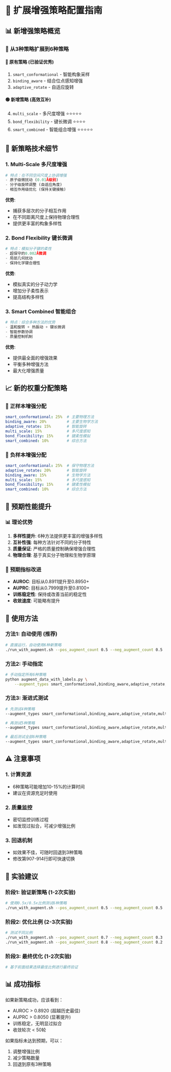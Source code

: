 # 🚀 扩展增强策略配置指南

## 📊 **新增强策略概览**

### 🎯 **从3种策略扩展到6种策略**

#### 🔵 **原有策略** (已验证优秀)
1. `smart_conformational` - 智能构象采样
2. `binding_aware` - 结合位点感知增强  
3. `adaptive_rotate` - 自适应旋转

#### 🟢 **新增策略** (高效互补)
4. `multi_scale` - 多尺度增强 ⭐⭐⭐⭐⭐
5. `bond_flexibility` - 键长微调 ⭐⭐⭐⭐
6. `smart_combined` - 智能组合增强 ⭐⭐⭐⭐⭐

## 🔧 **新策略技术细节**

### 1. **Multi-Scale 多尺度增强**
```python
# 特点：在不同空间尺度上协调增强
- 原子级微扰动 (0.01Å级别)
- 分子级旋转调整 (自适应角度)
- 相互作用级优化 (保持关键接触)
```

**优势**:
- 捕获多层次的分子相互作用
- 在不同距离尺度上保持物理合理性
- 提供更丰富的构象多样性

### 2. **Bond Flexibility 键长微调**
```python
# 特点：模拟分子键的柔性
- 超保守的0.002Å微调
- 局部几何扰动
- 保持化学键合理性
```

**优势**:
- 模拟真实的分子动力学
- 增加分子柔性表示
- 提高结构多样性

### 3. **Smart Combined 智能组合**
```python
# 特点：综合多种方法的优势
- 温和旋转 + 热振动 + 键长微调
- 智能参数协调
- 质量控制机制
```

**优势**:
- 提供最全面的增强效果
- 平衡多种增强方法
- 最大化增强质量

## 📈 **新的权重分配策略**

### 🎯 **正样本增强分配**
```yaml
smart_conformational: 25%  # 主要物理方法
binding_aware: 20%         # 主要生物学方法  
adaptive_rotate: 15%       # 智能旋转
multi_scale: 15%           # 多尺度感知
bond_flexibility: 15%      # 键柔性模拟
smart_combined: 10%        # 综合方法
```

### 🎯 **负样本增强分配**
```yaml
smart_conformational: 25%  # 保守物理方法
adaptive_rotate: 20%       # 智能旋转
binding_aware: 15%         # 生物学方法
multi_scale: 15%           # 多尺度感知
bond_flexibility: 15%      # 键柔性模拟
smart_combined: 10%        # 综合方法
```

## 🚀 **预期性能提升**

### 📊 **理论优势**
1. **多样性提升**: 6种方法提供更丰富的增强多样性
2. **互补性强**: 每种方法针对不同的分子特性
3. **质量保证**: 严格的质量控制确保增强合理性
4. **物理合理**: 基于真实分子物理和生物学原理

### 🎯 **预期指标改进**
- **AUROC**: 目标从0.8911提升至0.8950+
- **AUPRC**: 目标从0.7999提升至0.8100+
- **训练稳定性**: 保持或改善当前的稳定性
- **收敛速度**: 可能略有提升

## 🔄 **使用方法**

### 方法1: 自动使用 (推荐)
```bash
# 直接运行，自动使用6种新策略
./run_with_augment.sh --pos_augment_count 0.5 --neg_augment_count 0.5
```

### 方法2: 手动指定
```bash
# 手动指定所有6种策略
python augment_data_with_labels.py \
    --augment_types smart_conformational,binding_aware,adaptive_rotate,multi_scale,bond_flexibility,smart_combined
```

### 方法3: 渐进式测试
```bash
# 先测试4种策略
--augment_types smart_conformational,binding_aware,adaptive_rotate,multi_scale

# 再测试5种策略  
--augment_types smart_conformational,binding_aware,adaptive_rotate,multi_scale,bond_flexibility

# 最后测试全部6种策略
--augment_types smart_conformational,binding_aware,adaptive_rotate,multi_scale,bond_flexibility,smart_combined
```

## ⚠️ **注意事项**

### 1. **计算资源**
- 6种策略可能增加10-15%的计算时间
- 建议在资源充足时使用

### 2. **质量监控**
- 密切监控训练过程
- 如发现过拟合，可减少增强比例

### 3. **回退机制**
- 如效果不佳，可随时回退到3种策略
- 修改第907-914行即可快速切换

## 🎯 **实验建议**

### 阶段1: 验证新策略 (1-2次实验)
```bash
# 使用0.5x/0.5x比例测试6种策略
./run_with_augment.sh --pos_augment_count 0.5 --neg_augment_count 0.5
```

### 阶段2: 优化比例 (2-3次实验)
```bash
# 测试不同比例
./run_with_augment.sh --pos_augment_count 0.7 --neg_augment_count 0.3
./run_with_augment.sh --pos_augment_count 0.8 --neg_augment_count 0.2
```

### 阶段3: 最终优化 (1-2次实验)
```bash
# 基于前面结果选择最佳比例进行最终验证
```

## 📊 **成功指标**

如果新策略成功，应该看到：
- AUROC > 0.8920 (超越历史最佳)
- AUPRC > 0.8050 (显著提升)
- 训练稳定，无明显过拟合
- 收敛轮次 < 50轮

如果指标未达到预期，可以：
1. 调整增强比例
2. 减少策略数量
3. 回退到原有3种策略
